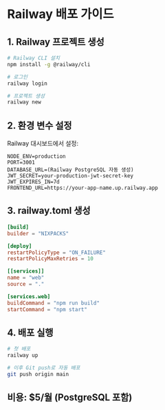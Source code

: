 # Railway 배포 가이드

## 1. Railway 프로젝트 생성
```bash
# Railway CLI 설치
npm install -g @railway/cli

# 로그인
railway login

# 프로젝트 생성
railway new
```

## 2. 환경 변수 설정
Railway 대시보드에서 설정:
```env
NODE_ENV=production
PORT=3001
DATABASE_URL=(Railway PostgreSQL 자동 생성)
JWT_SECRET=your-production-jwt-secret-key
JWT_EXPIRES_IN=7d
FRONTEND_URL=https://your-app-name.up.railway.app
```

## 3. railway.toml 생성
```toml
[build]
builder = "NIXPACKS"

[deploy]
restartPolicyType = "ON_FAILURE"
restartPolicyMaxRetries = 10

[[services]]
name = "web"
source = "."

[services.web]
buildCommand = "npm run build"
startCommand = "npm start"
```

## 4. 배포 실행
```bash
# 첫 배포
railway up

# 이후 Git push로 자동 배포
git push origin main
```

## 비용: $5/월 (PostgreSQL 포함)